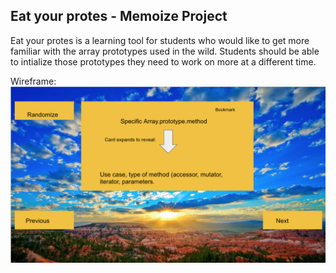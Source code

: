 
## Eat your protes - Memoize Project

Eat your protes is a learning tool for students who would like to get more familiar with the array prototypes used in the wild. Students should be able to intialize those prototypes they need to work on more at a different time.


Wireframe: 
![Wireframe]( https://github.com/pvinthemix/array-prototype-memoize/blob/master/src/styles/images/wireframe.png?raw=true"Wireframe")

